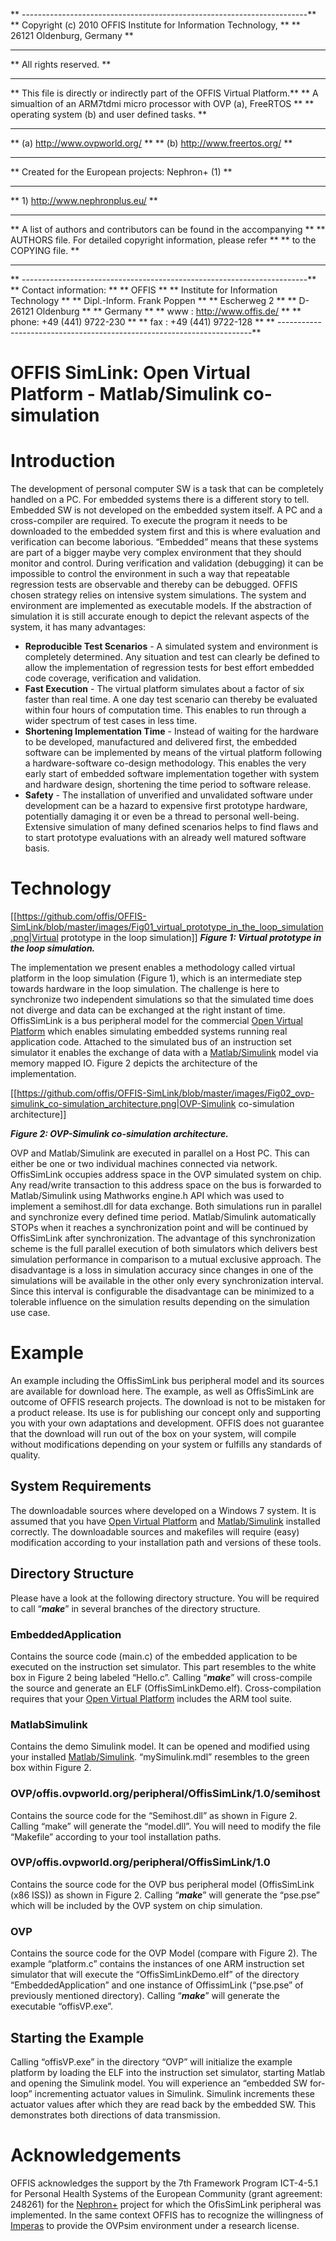 ** -----------------------------------------------------------------------**
** Copyright (c) 2010     OFFIS Institute for Information Technology,     **
**                        26121 Oldenburg, Germany                        **
**                                                                        **
** All rights reserved.                                                   **
**                                                                        **
** This file is directly or indirectly part of the OFFIS Virtual Platform.**
** A simualtion of an ARM7tdmi micro processor with OVP (a), FreeRTOS     **
** operating system (b) and user defined tasks.                           **
**                                                                        **
** (a) http://www.ovpworld.org/                                           **
** (b) http://www.freertos.org/                                           **
**                                                                        **
** Created for the European projects: Nephron+ (1)                        **
**                                                                        **
** 1) http://www.nephronplus.eu/                                          **
**                                                                        **
** A list of authors and contributors can be found in the accompanying    **
** AUTHORS file.  For detailed copyright information, please refer        **
** to the COPYING file.                                                   **
**                                                                        **
** -----------------------------------------------------------------------**
** Contact information:                                                   **
**  OFFIS                                                                 **
**    Institute for Information Technology                                **
**  Dipl.-Inform. Frank Poppen                                            **
**    Escherweg 2                                                         **
**    D-26121 Oldenburg                                                   **
**    Germany                                                             **
**  www  : http://www.offis.de/                                           **
**  phone: +49 (441) 9722-230                                             **
**  fax  : +49 (441) 9722-128                                             **
** -----------------------------------------------------------------------**

# OFFIS SimLink: Open Virtual Platform - Matlab/Simulink co-simulation

# Introduction

The development of personal computer SW is a task that can be completely handled on a PC. For embedded systems there is a different story to tell. Embedded SW is not developed on the embedded system itself. A PC and a cross-compiler are required. To execute the program it needs to be downloaded to the embedded system first and this is where evaluation and verification can become laborious. “Embedded” means that these systems are part of a bigger maybe very complex environment that they should monitor and control. During verification and validation (debugging) it can be impossible to control the environment in such a way that repeatable regression tests are observable and thereby can be debugged. OFFIS chosen strategy relies on intensive system simulations. The system and environment are implemented as executable models. If the abstraction of simulation it is still accurate enough to depict the relevant aspects of the system, it has many advantages:

* **Reproducible Test Scenarios** - A simulated system and environment is completely determined. Any situation and test can clearly be defined to allow the implementation of regression tests for best effort embedded code coverage, verification and validation.
* **Fast Execution** - The virtual platform simulates about a factor of six faster than real time. A one day test scenario can thereby be evaluated within four hours of computation time. This enables to run through a wider spectrum of test cases in less time.
* **Shortening Implementation Time** - Instead of waiting for the hardware to be developed, manufactured and delivered first, the embedded software can be implemented by means of the virtual platform following a hardware-software co-design methodology. This enables the very early start of embedded software implementation together with system and hardware design, shortening the time period to software release.
* **Safety** - The installation of unverified and unvalidated software under development can be a hazard to expensive first prototype hardware, potentially damaging it or even be a thread to personal well-being. Extensive simulation of many defined scenarios helps to find flaws and to start prototype evaluations with an already well matured software basis.

# Technology

[[https://github.com/offis/OFFIS-SimLink/blob/master/images/Fig01_virtual_prototype_in_the_loop_simulation.png|Virtual prototype in the loop simulation]]
_**Figure 1: Virtual prototype in the loop simulation.**_

The implementation we present enables a methodology called virtual platform in the loop simulation (Figure 1), which is an intermediate step towards hardware in the loop simulation. The challenge is here to synchronize two independent simulations so that the simulated time does not diverge and data can be exchanged at the right instant of time. OffisSimLink is a bus peripheral model for the commercial [Open Virtual Platform](https://www.ovpworld.org/) which enables simulating embedded systems running real application code. Attached to the simulated bus of an instruction set simulator it enables the exchange of data with a [Matlab/Simulink](https://de.mathworks.com/) model via memory mapped IO. Figure 2 depicts the architecture of the implementation.

[[https://github.com/offis/OFFIS-SimLink/blob/master/images/Fig02_ovp-simulink_co-simulation_architecture.png|OVP-Simulink co-simulation architecture]]

_**Figure 2: OVP-Simulink co-simulation architecture.**_

OVP and Matlab/Simulink are executed in parallel on a Host PC. This can either be one or two individual machines connected via network. OffisSimLink occupies address space in the OVP simulated system on chip. Any read/write transaction to this address space on the bus is forwarded to Matlab/Simulink using Mathworks engine.h API which was used to implement a semihost.dll for data exchange. Both simulations run in parallel and synchronize every defined time period. Matlab/Simulink automatically STOPs when it reaches a synchronization point and will be continued by OffisSimLink after synchronization. The advantage of this synchronization scheme is the full parallel execution of both simulators which delivers best simulation performance in comparison to a mutual exclusive approach. The disadvantage is a loss in simulation accuracy since changes in one of the simulations will be available in the other only every synchronization interval. Since this interval is configurable the disadvantage can be minimized to a tolerable influence on the simulation results depending on the simulation use case.

# Example

An example including the OffisSimLink bus peripheral model and its sources are available for download here. The example, as well as OffisSimLink are outcome of OFFIS research projects. The download is not to be mistaken for a product release. Its use is for publishing our concept only and supporting you with your own adaptations and development. OFFIS does not guarantee that the download will run out of the box on your system, will compile without modifications depending on your system or fulfills any standards of quality.

## System Requirements

The downloadable sources where developed on a Windows 7 system. It is assumed that you have [Open Virtual Platform](https://www.ovpworld.org/) and [Matlab/Simulink](https://de.mathworks.com/) installed correctly. The downloadable sources and makefiles will require (easy) modification according to your installation path and versions of these tools.

## Directory Structure

Please have a look at the following directory structure. You will be required to call “_**make**_” in several branches of the directory structure.

### EmbeddedApplication

Contains the source code (main.c) of the embedded application to be executed on the instruction set simulator. This part resembles to the white box in Figure 2 being labeled “Hello.c”. Calling “_**make**_” will cross-compile the source and generate an ELF (OffisSimLinkDemo.elf). Cross-compilation requires that your [Open Virtual Platform](https://www.ovpworld.org/) includes the ARM tool suite.

### MatlabSimulink

Contains the demo Simulink model. It can be opened and modified using your installed [Matlab/Simulink](https://de.mathworks.com/). “mySimulink.mdl” resembles to the green box within Figure 2.

### OVP/offis.ovpworld.org/peripheral/OffisSimLink/1.0/semihost

Contains the source code for the “Semihost.dll” as shown in Figure 2. Calling “make” will generate the “model.dll”. You will need to modify the file “Makefile” according to your tool installation paths.

### OVP/offis.ovpworld.org/peripheral/OffisSimLink/1.0

Contains the source code for the OVP bus peripheral model (OffisSimLink (x86 ISS)) as shown in Figure 2. Calling “_**make**_” will generate the “pse.pse” which will be included by the OVP system on chip simulation.

### OVP

Contains the source code for the OVP Model (compare with Figure 2). The example “platform.c” contains the instances of one ARM instruction set simulator that will execute the “OffisSimLinkDemo.elf” of the directory “EmbeddedApplication” and one instance of OffissimLink (“pse.pse” of previously mentioned directory). Calling “_**make**_” will generate the executable “offisVP.exe”.

## Starting the Example

Calling “offisVP.exe” in the directory “OVP” will initialize the example platform by loading the ELF into the instruction set simulator, starting Matlab and opening the Simulink model. You will experience an “embedded SW for-loop” incrementing actuator values in Simulink. Simulink increments these actuator values after which they are read back by the embedded SW. This demonstrates both directions of data transmission.

# Acknowledgements

OFFIS acknowledges the support by the 7th Framework Program ICT-4-5.1 for Personal Health Systems of the European Community (grant agreement: 248261) for the [Nephron+](https://nephronplus.eu/) project for which the OfisSimLink peripheral was implemented. In the same context OFFIS has to recognize the willingness of [Imperas](https://www.imperas.com) to provide the OVPsim environment under a research license.

